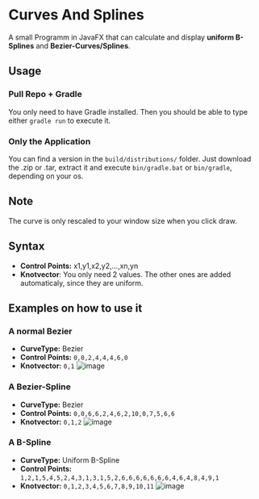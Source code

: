 # Curves And Splines
A small Programm in JavaFX that can calculate and display **uniform B-Splines** and **Bezier-Curves/Splines**.

## Usage
### Pull Repo + Gradle
You only need to have Gradle installed. Then you should be able to type either `gradle run` to execute it.
### Only the Application
You can find a version in the `build/distributions/` folder. Just download the .zip or .tar, extract it and execute `bin/gradle.bat` or `bin/gradle`, depending on your os.

## Note
The curve is only rescaled to your window size when you click draw.

## Syntax
- **Control Points:** x1,y1,x2,y2,...,xn,yn
- **Knotvector**: You only need 2 values. The other ones are added automaticaly, since they are uniform.

## Examples on how to use it

### A normal Bezier
- **CurveType:** Bezier
- **Control Points:** `0,0,2,4,4,4,6,0`
- **Knotvector:** `0,1`
![image](https://user-images.githubusercontent.com/80679352/112305558-20a05800-8c9f-11eb-94ef-35fd2651d195.png)

### A Bezier-Spline
- **CurveType:** Bezier
- **Control Points:** `0,0,6,6,2,4,6,2,10,0,7,5,6,6`
- **Knotvector:** `0,1,2`
![image](https://user-images.githubusercontent.com/80679352/112305727-55141400-8c9f-11eb-8fba-29898de46e4d.png)

### A B-Spline
- **CurveType:** Uniform B-Spline
- **Control Points:** `1,2,1,5,4,5,2,4,3,1,3,1,5,2,6,6,6,6,6,6,6,4,6,4,8,4,9,1`
- **Knotvector:** `0,1,2,3,4,5,6,7,8,9,10,11`
![image](https://user-images.githubusercontent.com/80679352/112305883-7b39b400-8c9f-11eb-96fb-cb8d98417f35.png)
